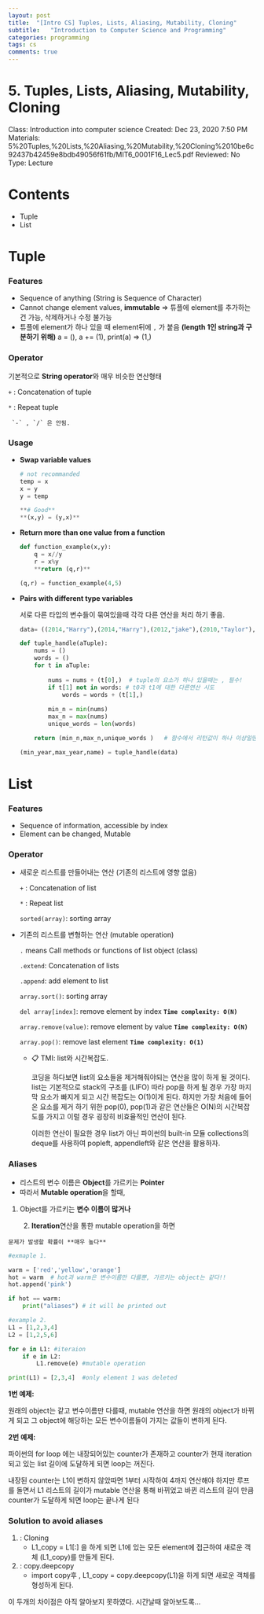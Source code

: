 ```yaml
---
layout: post
title:  "[Intro CS] Tuples, Lists, Aliasing, Mutability, Cloning"
subtitle:   "Introduction to Computer Science and Programming"
categories: programming
tags: cs
comments: true
---
```



# 5. Tuples, Lists, Aliasing, Mutability, Cloning

Class: Introduction into computer science
Created: Dec 23, 2020 7:50 PM
Materials: 5%20Tuples,%20Lists,%20Aliasing,%20Mutability,%20Cloning%2010be6c92437b42459e8bdb49056f61fb/MIT6_0001F16_Lec5.pdf
Reviewed: No
Type: Lecture

# Contents

- Tuple
- List

# Tuple

### Features

- Sequence of  anything   (String is Sequence of Character)
- Cannot change element values, **immutable** 
⇒ 튜플에 element를 추가하는건 가능, 삭제하거나 수정 불가능
- 튜플에 element가 하나 있을 때 element뒤에 `,` 가 붙음  **(length 1인 string과 구분하기 위해)**
 a = (), a += (1),  print(a) ⇒ (1,)

### Operator

기본적으로 **String operator**와 매우 비슷한 연산형태

`+` : Concatenation of tuple   

`*` : Repeat tuple

     `-` , `/` 은 안됨.

### Usage

- **Swap variable values**

    ```python
    # not recommanded
    temp = x
    x = y 
    y = temp

    **# Good**
    **(x,y) = (y,x)**

    ```

- **Return more than one value from a function**

    ```python
    def function_example(x,y):
    	q = x//y
    	r = x%y
    	**return (q,r)**

    (q,r) = function_example(4,5)
    ```

- **Pairs with different type variables**

    서로 다른 타입의 변수들이 묶여있을때 각각 다른 연산을 처리 하기 좋음.

    ```python
    data= ((2014,"Harry"),(2014,"Harry"),(2012,"jake"),(2010,"Taylor"),(2008,"Joe") )

    def tuple_handle(aTuple):
    	nums = ()
    	words = ()
    	for t in aTuple:
    	    
    	    nums = nums + (t[0],)  # tuple의 요소가 하나 있을때는 , 필수!
    	    if t[1] not in words: # t0과 t1에 대한 다른연산 시도
    	        words = words + (t[1],)
    	
    	    min_n = min(nums)
    	    max_n = max(nums)
    	    unique_words = len(words)

    	return (min_n,max_n,unique_words )   # 함수에서 리턴값이 하나 이상일땐 튜플로!

    (min_year,max_year,name) = tuple_handle(data)
    ```

# List

### Features

- Sequence of information, accessible by index
- Element can be changed, Mutable

### Operator

- 새로운 리스트를 만들어내는 연산 (기존의 리스트에 영향 없음)

    `+` : Concatenation of list

    `*` : Repeat list

    `sorted(array)`: sorting array

- 기존의 리스트를 변형하는 연산  (mutable operation)

    `.` means Call methods or functions of list object (class)

    `.extend`: Concatenation of lists

    `.append`: add element to list

    `array.sort()`: sorting array

    `del array[index]`: remove element by index **`Time complexity: O(N)`**

    `array.remove(value)`: remove element by value **`Time complexity: O(N)`** 

    `array.pop()`: remove last element **`Time complexity: O(1)`** 

    - 📋 TMI: list와 시간복잡도.

        코딩을 하다보면 list의 요소들을 제거해줘야되는 연산을 많이 하게 될 것이다. list는 기본적으로 stack의 구조를 (LIFO) 따라 pop을 하게 될 경우 가장 마지막 요소가 빠지게 되고 시간 복잡도는 O(1)이게 된다. 하지만 가장 처음에 들어온 요소를 제거 하기 위한 pop(0), pop(1)과 같은 연산들은 O(N)의 시간복잡도를 가지고 이럴 경우 굉장히 비효율적인 연산이 된다.

        이러한 연산이 필요한 경우 list가 아닌 파이썬의 built-in 모듈 collections의 deque를 사용하여 popleft, appendleft와 같은 연산을 활용하자. 

### Aliases

- 리스트의 변수 이름은 **Object**를 가르키는 **Pointer**
- 따라서 **Mutable operation**을 할때, 
 1.  Object를 가르키는 **변수 이름이 많거나**

     2.  **Iteration**연산을 통한 mutable operation을 하면

    문제가 발생할 확률이 **매우 높다**

```python
#exmaple 1.

warm = ['red','yellow','orange']
hot = warm  # hot과 warm은 변수이름만 다를뿐, 가르키는 object는 같다!! 
hot.append('pink')

if hot == warm:
	print("aliases") # it will be printed out

#example 2.
L1 = [1,2,3,4]
L2 = [1,2,5,6]

for e in L1: #iteraion
	if e in L2:
		L1.remove(e) #mutable operation 

print(L1) = [2,3,4]  #only element 1 was deleted
```

**1번 예제:**

원래의 object는 같고 변수이름만 다를때, mutable 연산을 하면 원래의 object가 바뀌게 되고 그 object에 해당하는 모든 변수이름들이 가지는 값들이 변하게 된다.

**2번 예제:**

파이썬의 for loop 에는 내장되어있는 counter가 존재하고 counter가 현재 iteration되고 있는 list 길이에 도달하게 되면 loop는 꺼진다. 

내장된 counter는 L1이 변하지 않았따면 1부터 시작하여 4까지 연산해야 하지만 루프를 돌면서 L1 리스트의 길이가 mutable 연산을 통해 바뀌었고 바뀐 리스트의 길이 만큼 counter가 도달하게 되면 loop는 끝나게 된다

### Solution to avoid aliases

1. : Cloning 
    - L1_copy = L1[:] 을 하게 되면 L1에 있는 모든 element에 접근하여 새로운 객체 (L1_copy)를 만들게 된다.
2. : copy.deepcopy
    - import copy후 , L1_copy = copy.deepcopy(L1)을 하게 되면 새로운 객체를 형성하게 된다.

이 두개의 차이점은 아직 알아보지 못하였다. 시간날때 알아보도록...